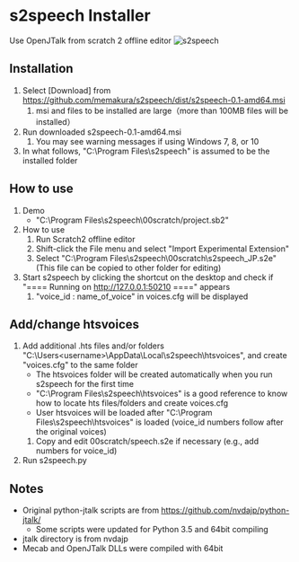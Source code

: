 # s2speech Installer
Use OpenJTalk from scratch 2 offline editor
![s2speech](https://github.com/memakura/s2speech/blob/master/images/ScratchSpeechSynth.png)

## Installation
1. Select [Download] from https://github.com/memakura/s2speech/dist/s2speech-0.1-amd64.msi
    1. msi and files to be installed are large（more than 100MB files will be installed）
1. Run downloaded s2speech-0.1-amd64.msi
    1. You may see warning messages if using Windows 7, 8, or 10
1. In what follows, "C:\Program Files\s2speech" is assumed to be the installed folder


## How to use
1. Demo
    - "C:\Program Files\s2speech\00scratch/project.sb2"
1. How to use
    1. Run Scratch2 offline editor
    1. Shift-click the File menu and select "Import Experimental Extension"
    1. Select "C:\Program Files\s2speech\00scratch\s2speech_JP.s2e" (This file can be copied to other folder for editing)
1. Start s2speech by clicking the shortcut on the desktop and check if "==== Running on http://127.0.0.1:50210 ====" appears
    1. "voice_id : name_of_voice" in voices.cfg will be displayed

## Add/change htsvoices
1. Add additional .hts files and/or folders "C:\Users\<username>\AppData\Local\s2speech\htsvoices", and create "voices.cfg" to the same folder
    - The htsvoices folder will be created automatically when you run s2speech for the first time
    - "C:\Program Files\s2speech\htsvoices" is a good reference to know how to locate hts files/folders and create voices.cfg
    - User htsvoices will be loaded after "C:\Program Files\s2speech\htsvoices" is loaded (voice_id numbers follow after the original voices)
    1. Copy and edit 00scratch/speech.s2e if necessary (e.g., add numbers for voice_id)
1. Run s2speech.py

## Notes
- Original python-jtalk scripts are from https://github.com/nvdajp/python-jtalk/
    - Some scripts were updated for Python 3.5 and 64bit compiling
- jtalk directory is from nvdajp
- Mecab and OpenJTalk DLLs were compiled with 64bit
